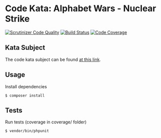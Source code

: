 # Code Kata: Alphabet Wars - Nuclear Strike

[![Scrutinizer Code Quality](https://scrutinizer-ci.com/g/ekkinox/kata-alphabet-wars/badges/quality-score.png?b=master)](https://scrutinizer-ci.com/g/ekkinox/kata-alphabet-wars/?branch=master)
[![Build Status](https://scrutinizer-ci.com/g/ekkinox/kata-alphabet-wars/badges/build.png?b=master)](https://scrutinizer-ci.com/g/ekkinox/kata-alphabet-wars/build-status/master)
[![Code Coverage](https://scrutinizer-ci.com/g/ekkinox/kata-alphabet-wars/badges/coverage.png?b=master)](https://scrutinizer-ci.com/g/ekkinox/kata-alphabet-wars/?branch=master)

## Kata Subject

The code kata subject can be found [at this link](https://www.codewars.com/kata/59437bd7d8c9438fb5000004).

## Usage

Install dependencies
```
$ composer install
```

## Tests

Run tests (coverage in coverage/ folder)
```
$ vendor/bin/phpunit
